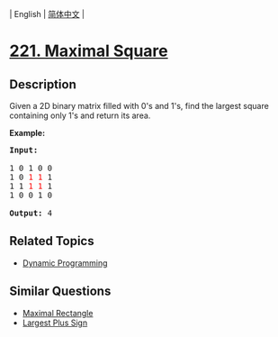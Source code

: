 
| English | [简体中文](README.md) |

# [221. Maximal Square](https://leetcode-cn.com/problems/maximal-square/)

## Description

<p>Given a 2D binary matrix filled with 0&#39;s and 1&#39;s, find the largest square containing only 1&#39;s and return its area.</p>

<p><strong>Example:</strong></p>

<pre>
<strong>Input: 
</strong>
1 0 1 0 0
1 0 <font color="red">1</font> <font color="red">1</font> 1
1 1 <font color="red">1</font> <font color="red">1</font> 1
1 0 0 1 0

<strong>Output: </strong>4
</pre>

## Related Topics

- [Dynamic Programming](https://leetcode-cn.com/tag/dynamic-programming)

## Similar Questions

- [Maximal Rectangle](../maximal-rectangle/README_EN.md)
- [Largest Plus Sign](../largest-plus-sign/README_EN.md)
